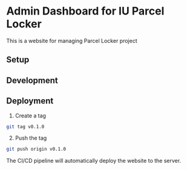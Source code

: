 # Admin Dashboard for IU Parcel Locker
This is a website for managing Parcel Locker project

## Setup

## Development

## Deployment

1. Create a tag

```bash
git tag v0.1.0
```

2. Push the tag

```bash
git push origin v0.1.0
```

The CI/CD pipeline will automatically deploy the website to the server.

